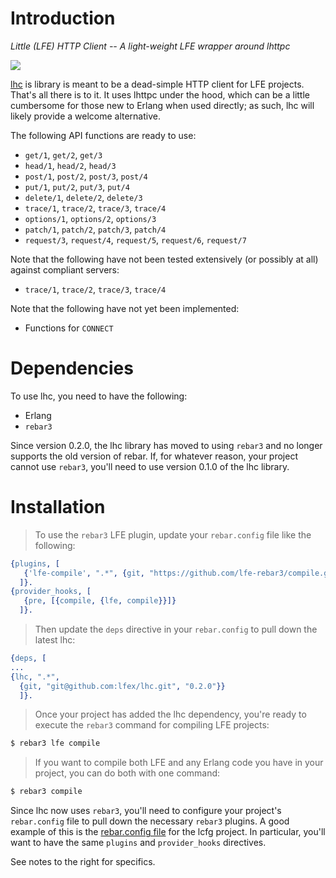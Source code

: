 # Introduction

*Little (LFE) HTTP Client -- A light-weight LFE wrapper around lhttpc*

<a href="images/lhc.jpg"><img src="images/lhc-small.jpg" /></a>

[lhc](http://github.com/lfex/lhc) is library is meant to be a dead-simple HTTP client for LFE projects. That's all there is to it. It uses lhttpc under the hood, which can be a little cumbersome for those new to Erlang when used directly; as such, lhc will likely provide a welcome alternative.

<aside class="success">
The following API functions are ready to use:
<ul>
<li><code>get/1</code>, <code>get/2</code>, <code>get/3</code></li>
<li><code>head/1</code>, <code>head/2</code>, <code>head/3</code></li>
<li><code>post/1</code>, <code>post/2</code>, <code>post/3</code>, <code>post/4</code></li>
<li><code>put/1</code>, <code>put/2</code>, <code>put/3</code>, <code>put/4</code></li>
<li><code>delete/1</code>, <code>delete/2</code>, <code>delete/3</code></li>
<li><code>trace/1</code>, <code>trace/2</code>, <code>trace/3</code>, <code>trace/4</code></li>
<li><code>options/1</code>, <code>options/2</code>, <code>options/3</code></li>
<li><code>patch/1</code>, <code>patch/2</code>, <code>patch/3</code>, <code>patch/4</code></li>
<li><code>request/3</code>, <code>request/4</code>, <code>request/5</code>, <code>request/6</code>, <code>request/7</code></li>
</ul>
</aside>

<aside class="caution">
Note that the following have not been tested extensively (or possibly at all)
against compliant servers:
<ul>
<li><code>trace/1</code>, <code>trace/2</code>, <code>trace/3</code>, <code>trace/4</code></li>
</ul>
</aside>

<aside class="danger">
Note that the following have not yet been implemented:
<ul>
<li>Functions for <code>CONNECT</code></li>
</ul>
</aside>


# Dependencies

To use lhc, you need to have the following:

* Erlang
* ``rebar3``

Since version 0.2.0, the lhc library has moved to using ``rebar3`` and no longer supports the old version of rebar. If, for whatever reason, your project cannot use ``rebar3``, you'll need to use version 0.1.0 of the lhc library.


# Installation

> To use the ``rebar3`` LFE plugin, update your ``rebar.config`` file like the following:

```erlang
{plugins, [
   {'lfe-compile', ".*", {git, "https://github.com/lfe-rebar3/compile.git", {tag, "0.2.0"}}}
  ]}.
{provider_hooks, [
   {pre, [{compile, {lfe, compile}}]}
  ]}.
```

> Then update the ``deps`` directive in your ``rebar.config`` to pull down the latest lhc:

```erlang
{deps, [
...
{lhc, ".*",
  {git, "git@github.com:lfex/lhc.git", "0.2.0"}}
  ]}.
```

> Once your project has added the lhc dependency, you're ready to  execute the ``rebar3`` command for compiling LFE projects:

```bash
$ rebar3 lfe compile
```

> If you want to compile both LFE and any Erlang code you have in your project, you can do both with one command:

```bash
$ rebar3 compile
```

Since lhc now uses ``rebar3``, you'll need to configure your project's ``rebar.config`` file to pull down the necessary ``rebar3`` plugins. A good example of this is the [rebar.config file](https://github.com/lfex/lcfg/blob/master/rebar.config) for the lcfg project. In particular, you'll want to have the same ``plugins`` and ``provider_hooks`` directives.

See notes to the right for specifics.
